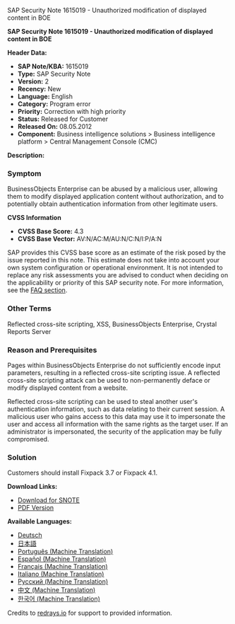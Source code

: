 SAP Security Note 1615019 - Unauthorized modification of displayed content in BOE

**SAP Security Note 1615019 - Unauthorized modification of displayed content in BOE**

**Header Data:**
- **SAP Note/KBA:** 1615019
- **Type:** SAP Security Note
- **Version:** 2
- **Recency:** New
- **Language:** English
- **Category:** Program error
- **Priority:** Correction with high priority
- **Status:** Released for Customer
- **Released On:** 08.05.2012
- **Component:** Business intelligence solutions > Business intelligence platform > Central Management Console (CMC)

**Description:**

### Symptom
BusinessObjects Enterprise can be abused by a malicious user, allowing them to modify displayed application content without authorization, and to potentially obtain authentication information from other legitimate users.

**CVSS Information**
- **CVSS Base Score:** 4.3
- **CVSS Base Vector:** AV:N/AC:M/AU:N/C:N/I:P/A:N

SAP provides this CVSS base score as an estimate of the risk posed by the issue reported in this note. This estimate does not take into account your own system configuration or operational environment. It is not intended to replace any risk assessments you are advised to conduct when deciding on the applicability or priority of this SAP security note. For more information, see the [FAQ section](https://service.sap.com/securitynotes/).

### Other Terms
Reflected cross-site scripting, XSS, BusinessObjects Enterprise, Crystal Reports Server

### Reason and Prerequisites
Pages within BusinessObjects Enterprise do not sufficiently encode input parameters, resulting in a reflected cross-site scripting issue. A reflected cross-site scripting attack can be used to non-permanently deface or modify displayed content from a website.

Reflected cross-site scripting can be used to steal another user's authentication information, such as data relating to their current session. A malicious user who gains access to this data may use it to impersonate the user and access all information with the same rights as the target user. If an administrator is impersonated, the security of the application may be fully compromised.

### Solution
Customers should install Fixpack 3.7 or Fixpack 4.1.

**Download Links:**
- [Download for SNOTE](https://notesdownloads.sap.com/note/0040000017282602017)
- [PDF Version](https://userapps.support.sap.com/sap/support/sfm/notes/print/0001615019?language=en-US&token=8AFF8051DEEA32CD6E67A6997F8284AA)

**Available Languages:**
- [Deutsch](https://me.sap.com/notes/0001615019/D)
- [日本語](https://me.sap.com/notes/0001615019/J)
- [Português (Machine Translation)](https://me.sap.com/notes/0001615019/P)
- [Español (Machine Translation)](https://me.sap.com/notes/0001615019/S)
- [Français (Machine Translation)](https://me.sap.com/notes/0001615019/F)
- [Italiano (Machine Translation)](https://me.sap.com/notes/0001615019/I)
- [Русский (Machine Translation)](https://me.sap.com/notes/0001615019/R)
- [中文 (Machine Translation)](https://me.sap.com/notes/0001615019/1)
- [한국어 (Machine Translation)](https://me.sap.com/notes/0001615019/3)

Credits to [redrays.io](https://redrays.io) for support to provided information.